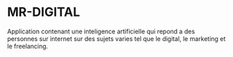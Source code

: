 # MR-DIGITAL
Application contenant une inteligence artificielle qui repond a des personnes sur internet sur des sujets varies tel que le digital, le marketing et le freelancing.
